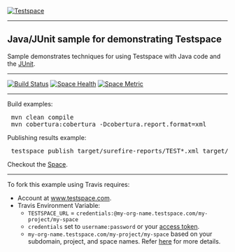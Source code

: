 [![Testspace](http://www.testspace.com/public/img/testspace_logo.png)](http://www.testspace.com)
***

## Java/JUnit sample for demonstrating Testspace

Sample demonstrates techniques for using Testspace with Java code and the [JUnit](http://junit.org/).

***

[![Build Status](https://travis-ci.org/testspace-samples/java.junit.svg?branch=master)](https://travis-ci.org/testspace-samples/java.junit)
[![Space Health](https://samples.testspace.com/projects/88/spaces/294/badge)](https://samples.testspace.com/projects/88/spaces/294 "Test Cases")
[![Space Metric](https://samples.testspace.com/projects/88/spaces/294/metrics/236/badge)](https://samples.testspace.com/projects/88/spaces/294/metrics#metric-236 "Line/Statement Coverage")

***

Build examples:

<pre>
 mvn clean compile
 mvn cobertura:cobertura -Dcobertura.report.format=xml
</pre>

Publishing results example:

<pre>
 testspace publish target/surefire-reports/TEST*.xml target/site/cobertura/coverage.xml
</pre>

Checkout the [Space](https://samples.testspace.com/projects/java/spaces/junit).

***

To fork this example using Travis requires:
  - Account at www.testspace.com.
  - Travis Environment Variable: 
    - `TESTSPACE_URL` = `credentials:@my-org-name.testspace.com/my-project/my-space`
    - `credentials` set to `username:password` or your [access token](http://help.testspace.com/using-your-organization:user-settings).
    - `my-org-name.testspace.com/my-project/my-space` based on your subdomain, project, and space names. Refer [here](http://help.testspace.com/reference:runner-reference#login-credentials) for more details. 
